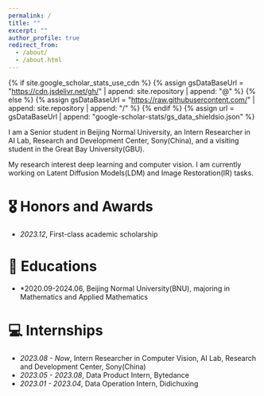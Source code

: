 ```yaml
---
permalink: /
title: ""
excerpt: ""
author_profile: true
redirect_from: 
  - /about/
  - /about.html
---
```


{% if site.google_scholar_stats_use_cdn %}
{% assign gsDataBaseUrl = "https://cdn.jsdelivr.net/gh/" | append: site.repository | append: "@" %}
{% else %}
{% assign gsDataBaseUrl = "https://raw.githubusercontent.com/" | append: site.repository | append: "/" %}
{% endif %}
{% assign url = gsDataBaseUrl | append: "google-scholar-stats/gs_data_shieldsio.json" %}

<span class='anchor' id='about-me'></span>

I am a Senior student in Beijing Normal University, an Intern Researcher in AI Lab, Research and Development Center, Sony(China), and a visiting student in the Great Bay University(GBU).


My research interest deep learning and computer vision. I am currently working on Latent Diffusion Models(LDM) and Image Restoration(IR) tasks.



# 🎖 Honors and Awards
- *2023.12*, First-class academic scholarship 


# 📖 Educations
- *2020.09-2024.06, Beijing Normal University(BNU), majoring in Mathematics and Applied Mathematics


# 💻 Internships
- *2023.08 - Now*, Intern Researcher in Computer Vision, AI Lab, Research and Development Center, Sony(China)
- *2023.05 - 2023.08*, Data Product Intern, Bytedance
- *2023.01 - 2023.04*, Data Operation Intern, Didichuxing
